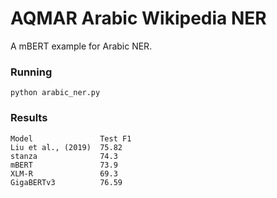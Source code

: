 # AQMAR Arabic Wikipedia NER

A mBERT example for Arabic NER.

### Running
``python arabic_ner.py``

### Results

    Model               Test F1
    Liu et al., (2019)  75.82
    stanza              74.3
    mBERT               73.9
    XLM-R               69.3
    GigaBERTv3          76.59